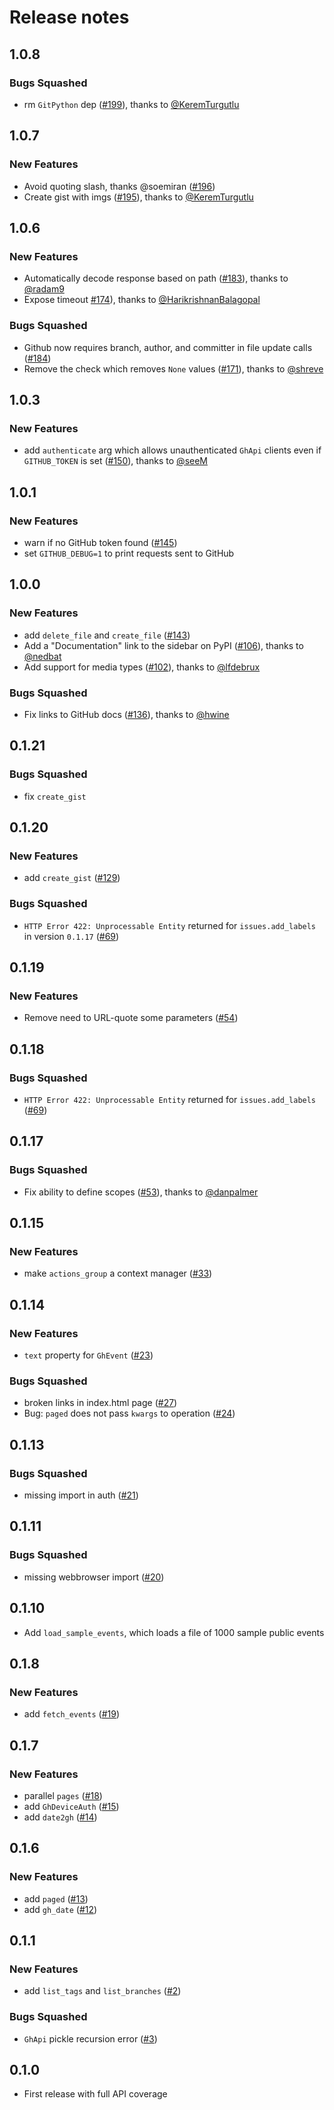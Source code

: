 # Release notes

<!-- do not remove -->

## 1.0.8

### Bugs Squashed

- rm `GitPython` dep ([#199](https://github.com/AnswerDotAI/ghapi/pull/199)), thanks to [@KeremTurgutlu](https://github.com/KeremTurgutlu)



## 1.0.7

### New Features

- Avoid quoting slash, thanks @soemiran ([#196](https://github.com/AnswerDotAI/ghapi/issues/196))
- Create gist with imgs ([#195](https://github.com/AnswerDotAI/ghapi/pull/195)), thanks to [@KeremTurgutlu](https://github.com/KeremTurgutlu)


## 1.0.6

### New Features

- Automatically decode response based on path ([#183](https://github.com/fastai/ghapi/pull/183)), thanks to [@radam9](https://github.com/radam9)
- Expose timeout [#174](https://github.com/fastai/ghapi/pull/174)), thanks to [@HarikrishnanBalagopal](https://github.com/HarikrishnanBalagopal)

### Bugs Squashed

- Github now requires branch, author, and committer in file update calls ([#184](https://github.com/fastai/ghapi/issues/184))
- Remove the check which removes `None` values ([#171](https://github.com/fastai/ghapi/pull/171)), thanks to [@shreve](https://github.com/shreve)


## 1.0.3

### New Features

- add `authenticate` arg which allows unauthenticated `GhApi` clients even if `GITHUB_TOKEN` is set ([#150](https://github.com/fastai/ghapi/pull/150)), thanks to [@seeM](https://github.com/seeM)


## 1.0.1

### New Features

- warn if no GitHub token found ([#145](https://github.com/fastai/ghapi/issues/145))
- set `GITHUB_DEBUG=1` to print requests sent to GitHub


## 1.0.0

### New Features

- add `delete_file` and `create_file` ([#143](https://github.com/fastai/ghapi/issues/143))
- Add a "Documentation" link to the sidebar on PyPI ([#106](https://github.com/fastai/ghapi/pull/106)), thanks to [@nedbat](https://github.com/nedbat)
- Add support for media types ([#102](https://github.com/fastai/ghapi/pull/102)), thanks to [@lfdebrux](https://github.com/lfdebrux)

### Bugs Squashed

- Fix links to GitHub docs ([#136](https://github.com/fastai/ghapi/pull/136)), thanks to [@hwine](https://github.com/hwine)


## 0.1.21

### Bugs Squashed

- fix `create_gist`


## 0.1.20

### New Features

- add `create_gist` ([#129](https://github.com/fastai/ghapi/issues/129))

### Bugs Squashed

- `HTTP Error 422: Unprocessable Entity` returned for `issues.add_labels` in version `0.1.17` ([#69](https://github.com/fastai/ghapi/issues/69))


## 0.1.19

### New Features

- Remove need to URL-quote some parameters ([#54](https://github.com/fastai/ghapi/issues/54))


## 0.1.18

### Bugs Squashed

- `HTTP Error 422: Unprocessable Entity` returned for `issues.add_labels` ([#69](https://github.com/fastai/ghapi/issues/69))


## 0.1.17


### Bugs Squashed

- Fix ability to define scopes ([#53](https://github.com/fastai/ghapi/pull/53)), thanks to [@danpalmer](https://github.com/danpalmer)


## 0.1.15

### New Features

- make `actions_group` a context manager ([#33](https://github.com/fastai/ghapi/issues/33))


## 0.1.14

### New Features

- `text` property for `GhEvent` ([#23](https://github.com/fastai/ghapi/issues/23))

### Bugs Squashed

- broken links in index.html page ([#27](https://github.com/fastai/ghapi/issues/27))
- Bug: `paged` does not pass `kwargs` to operation ([#24](https://github.com/fastai/ghapi/issues/24))


## 0.1.13


### Bugs Squashed

- missing import in auth ([#21](https://github.com/fastai/ghapi/issues/21))


## 0.1.11

### Bugs Squashed

- missing webbrowser import ([#20](https://github.com/fastai/ghapi/issues/20))


## 0.1.10

- Add `load_sample_events`, which loads a file of 1000 sample public events


## 0.1.8

### New Features

- add `fetch_events` ([#19](https://github.com/fastai/ghapi/issues/19))


## 0.1.7

### New Features

- parallel `pages` ([#18](https://github.com/fastai/ghapi/issues/18))
- add `GhDeviceAuth` ([#15](https://github.com/fastai/ghapi/issues/15))
- add `date2gh` ([#14](https://github.com/fastai/ghapi/issues/14))


## 0.1.6

### New Features

- add `paged` ([#13](https://github.com/fastai/ghapi/issues/13))
- add `gh_date` ([#12](https://github.com/fastai/ghapi/issues/12))


## 0.1.1

### New Features

- add `list_tags` and `list_branches` ([#2](https://github.com/fastai/ghapi/issues/2))

### Bugs Squashed

- `GhApi` pickle recursion error ([#3](https://github.com/fastai/ghapi/issues/3))


## 0.1.0

- First release with full API coverage

